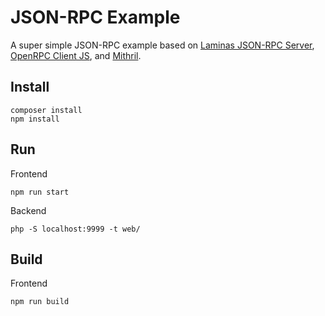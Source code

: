 # JSON-RPC Example 

A super simple JSON-RPC example based on [Laminas JSON-RPC Server](https://docs.laminas.dev/laminas-json-server/),
[OpenRPC Client JS](https://github.com/open-rpc/client-js), and [Mithril](https://mithril.js.org/).  


## Install
 
    composer install
    npm install

## Run

Frontend

    npm run start

Backend

    php -S localhost:9999 -t web/


## Build

Frontend

    npm run build
